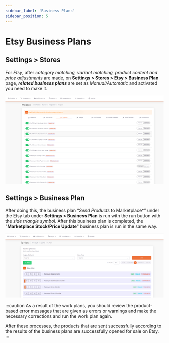 ```yaml
---
sidebar_label: 'Business Plans'
sidebar_position: 5
---
```



# Etsy Business Plans

## Settings > Stores

For *Etsy*, after *category matching, variant matching, product content and price adjustments* are made, on **Settings > Stores > Etsy > Business Plan** page, ***related business plans*** are set as *Manual/Automatic* and activated you need to make it.

![EtsyBusinessPlan](../etsy/img/EtsyBusinessPlanOto.png)

## Settings > Business Plan

After doing this, the business plan “*Send Products* to Marketplace*” under the Etsy tab under **Settings > Business Plan** is run with the run button with the *side triangle symbol*. After this business plan is completed, the "**Marketplace Stock/Price Update**" business plan is run in the same way.

![EtsyBusinessPlanOtoProduct](../etsy/img/EtsyBusinessPlanOtoProduct.png)

:::caution
As a result of the work plans, you should review the product-based error messages that are given as errors or warnings and make the necessary corrections and run the work plan again.

After these processes, the products that are sent successfully according to the results of the business plans are successfully opened for sale on Etsy.
:::